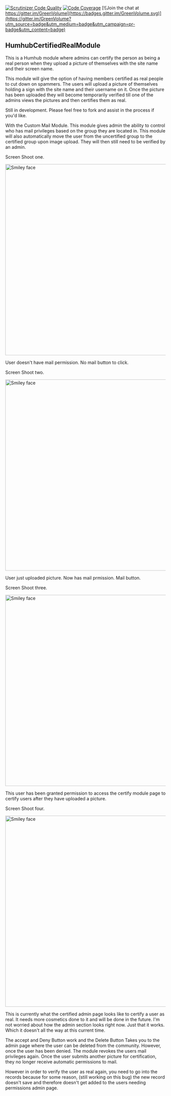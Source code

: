 [![Scrutinizer Code Quality](https://scrutinizer-ci.com/g/GreenVolume/member-certification-/badges/quality-score.png?b=dev)](https://scrutinizer-ci.com/g/GreenVolume/member-certification-/?branch=dev) [![Code Coverage](https://scrutinizer-ci.com/g/GreenVolume/member-certification-/badges/coverage.png?b=dev)](https://scrutinizer-ci.com/g/GreenVolume/member-certification-/?branch=dev) [![Join the chat at https://gitter.im/GreenVolume](https://badges.gitter.im/GreenVolume.svg)](https://gitter.im/GreenVolume?utm_source=badge&utm_medium=badge&utm_campaign=pr-badge&utm_content=badge)

## HumhubCertifiedRealModule

This is a Humhub module where admins can certify the person as being a real person when they upload a picture of themselves with the site name and their screen name.

This module will give the option of having members certified as real people to cut down on spammers. The users will upload a picture of themselves holding a sign with the site name and their username on it. Once the picture has been uploaded they will become temporarily verified till one of the admins views the pictures and then certifies them as real.

Still in development. Please feel free to fork and assist in the process if you'd like.

With the Custom Mail Module. This module gives admin the ability to control who has mail privileges based on the group they are located in. This module will also automatically move the user from the uncertified group to the certified group upon image upload. They will then still need to be verified by an admin.

Screen Shoot one.

<img src="https://github.com/GreenVolume/humhub-certification-module/blob/master/assets/screenshots/certified.JPG?raw=true" alt="Smiley face" height="auto" width="600">

User doesn't have mail permission. No mail button to click.

Screen Shoot two.


<img src="https://github.com/GreenVolume/humhub-certification-module/blob/master/assets/screenshots/certified1.JPG?raw=true" alt="Smiley face" height="auto" width="600">

User just uploaded picture. Now has mail prmission. Mail button.

Screen Shoot three.

<img src="https://github.com/GreenVolume/humhub-certification-module/blob/master/assets/screenshots/certified2.JPG?raw=true" alt="Smiley face" height="auto" width="600">

This user has been granted permission to access the certify module page to certify users after they have uploaded a picture.

Screen Shoot four.

<img src="https://github.com/GreenVolume/humhub-certification-module/blob/master/assets/screenshots/certified3.JPG?raw=true" alt="Smiley face" height="auto" width="600">

This is currently what the certified admin page looks like to certify a user as real. It needs more cosmetics done to it and will be done in the future. I'm not worried about how the admin section looks right now. Just that it works. Which it doesn't all the way at this current time.

The accept and Deny Button work and the Delete Button Takes you to the admin page where the user can be deleted from the community. However, once the user has been denied. The module revokes the users mail privileges again. Once the user submits another picture for certification, they no longer receive automatic permissions to mail.

However in order to verify the user as real again, you need to go into the records because for some reason, (still working on this bug) the new record doesn't save and therefore doesn't get added to the users needing permissions admin page.
